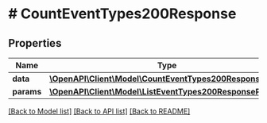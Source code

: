 # # CountEventTypes200Response

## Properties

Name | Type | Description | Notes
------------ | ------------- | ------------- | -------------
**data** | [**\OpenAPI\Client\Model\CountEventTypes200ResponseData**](CountEventTypes200ResponseData.md) |  | [optional]
**params** | [**\OpenAPI\Client\Model\ListEventTypes200ResponseParams**](ListEventTypes200ResponseParams.md) |  | [optional]

[[Back to Model list]](../../README.md#models) [[Back to API list]](../../README.md#endpoints) [[Back to README]](../../README.md)

